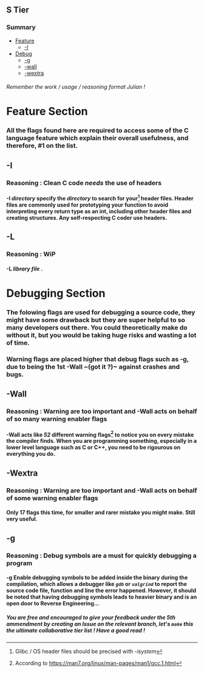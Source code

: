 ## S Tier
### Summary
+ [Feature](#feature-section)
  + [-I](#-i)
+ [Debug](#debugging-section)
  + [-g](#-g)
  + [-wall](#-wall)
  + [-wextra](#-wextra)
     
###### Remember the work / usage / reasoning format Julian !
# Feature Section
### All the flags found here are required to access some of the C language feature which explain their overall usefulness, and therefore, #1 on the list.

## -I 
### Reasoning : Clean C code *needs* the use of headers
#### -I _directory_ specify the _directory_ to search for your[^OSheader] header files. Header files are commonly used for prototyping your function to avoid interpreting every return type as an int, including other header files and creating structures. Any self-respecting C coder use headers.

## -L 
### Reasoning : WiP
#### -L _library file_ .
    
# Debugging Section
### The folowing flags are used for debugging a source code, they might have some drawback but they are super helpful to so many developers out there. You could theoretically make do without it, but you would be taking huge risks and wasting a lot of time.
### Warning flags are placed higher that debug flags such as -g, due to being the 1st -Wall ~(got it ?)~ against crashes and bugs.


## -Wall
### Reasoning : Warning are too important and -Wall acts on behalf of so many warning enabler flags
#### -Wall acts like *52* different warning flags[^ManPage] to notice you on every mistake the compiler finds. When you are programming something, especially in a lower level language such as C or C++, you need to be rigourous on everything you do.

## -Wextra
### Reasoning : Warning are too important and -Wall acts on behalf of some warning enabler flags
#### Only 17 flags this time, for smaller and rarer mistake you might make. Still very useful.

## -g
### Reasoning : Debug symbols are a must for quickly debugging a program
#### -g Enable debugging symbols to be added inside the binary during the compilation, which allows a debugger like _`gdb`_ or _`valgrind`_ to report the source code file, function and line the error happened. However, it should be noted that having debugging symbols leads to heavier binary and is an open door to Reverse Engineering...




##### You are free and encouraged to give your feedback under the 5th ammendment by creating an Issue on the relevant branch, let's _```make```_ this the ultimate collaborative tier list ! Have a good read !




















[^OSheader]: Glibc / OS header files should be precised with _-isystem_ 
[^ManPage]: According to https://man7.org/linux/man-pages/man1/gcc.1.html
